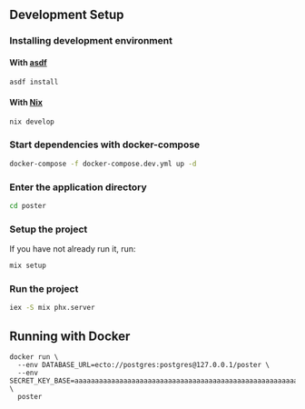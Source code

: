 ## Development Setup

### Installing development environment
#### With [asdf](https://asdf-vm.com)
```sh
asdf install
```

#### With [Nix](https://nixos.org/download.html)
```sh
nix develop
```

### Start dependencies with docker-compose
```sh
docker-compose -f docker-compose.dev.yml up -d
```

### Enter the application directory
```sh
cd poster
```

### Setup the project
If you have not already run it, run:
```sh
mix setup
```

### Run the project
```sh
iex -S mix phx.server
```

## Running with Docker
```
docker run \
  --env DATABASE_URL=ecto://postgres:postgres@127.0.0.1/poster \
  --env SECRET_KEY_BASE=aaaaaaaaaaaaaaaaaaaaaaaaaaaaaaaaaaaaaaaaaaaaaaaaaaaaaaaaaaaaaaaa \
  poster
```
